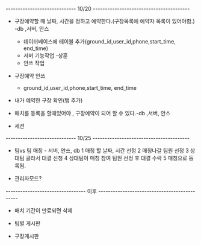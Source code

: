 ----------------------------- 10/20 ----------------------------------------

* 구장예약할 때 날짜, 시간을 정하고 예약한다.(구장목록에 예약자 목록이 있어야함.)  -db ,서버, 안스
  * 데이터베이스에 테이블 추가(ground_id,user_id,phone,start_time, end_time)
  * 서버 기능작업 -상훈
  * 안쓰 작업
  
* 구장예약 안쓰 
  * ground_id,user_id,phone,start_time, end_time
  
* 내가 예약한 구장 확인(탭 추가)

* 매치를 등록을 할때있어야 , 구장예약이 되어 할 수 있다.-db ,서버, 안스

* 세션

----------------------------- 10/25 ----------------------------------------

* 팀vs 팀 매칭 - 서버, 안쓰, db
  1 매칭 할 날짜, 시간 선정
  2 매칭나갈 팀원 선정 
  3 상대팀 골라서 대결 신청
  4 상대팀이 매칭 참여 팀원 선정 후 대결 수락
  5 매칭으로 등록됨.
  
* 관리자모드? 

--------------------------------- 이후 ---------------------------------------------

* 매치 기간이 만료되면 삭제

* 팀별 게시판

* 구장게시판


